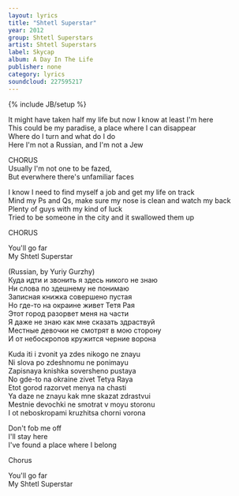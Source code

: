 ```yaml
---
layout: lyrics
title: "Shtetl Superstar"
year: 2012
group: Shtetl Superstars
artist: Shtetl Superstars
label: Skycap
album: A Day In The Life
publisher: none
category: lyrics
soundcloud: 227595217
---
```

{% include JB/setup %}


It might have taken half my life but now I know at least I'm here  
This could be my paradise, a place where I can disappear  
Where do I turn and what do I do  
Here I'm not a Russian, and I'm not a Jew  

CHORUS  
Usually I'm not one to be fazed,  
But everwhere there's unfamiliar faces   
  
I know I need to find myself a job and get my life on track  
Mind my Ps and Qs, make sure my nose is clean and watch my back  
Plenty of guys with my kind of luck  
Tried to be someone in the city and it swallowed them up  
  
CHORUS  
  
You'll go far   
My Shtetl Superstar  
   
(Russian, by Yuriy Gurzhy)  
Куда идти и звонить я здесь никого не знаю  
Ни слова по здешнему не понимаю  
Записная книжка совершено пустая  
Но где-то на окраине живет Тетя Рая  
Этот город разорвет меня на части  
Я даже не знаю как мне сказать здраствуй   
Местные девочки не смотрят в мою сторону  
И от небоскропов кружится черние ворона  

Kuda iti i zvonit ya zdes nikogo ne znayu  
Ni slova po zdeshnomu ne ponimayu  
Zapisnaya knishka soversheno pustaya  
No gde-to na okraine zivet Tetya Raya  
Etot gorod razorvet menya na chasti  
Ya daze ne znayu kak mne skazat zdrastvui  
Mestnie devochki ne smotrat v moyu storonu  
I ot neboskropami kruzhitsa chorni vorona    
  
Don't fob me off  
I'll stay here  
I've found a place where I belong  
  
Chorus  
  
You'll go far   
My Shtetl Superstar